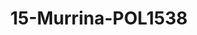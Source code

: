 ---
title: 15-Murrina-POL1538
image: 15-Murrina-POL1538.jpg
brand: elisabetta-polignano
layout: vestito
---